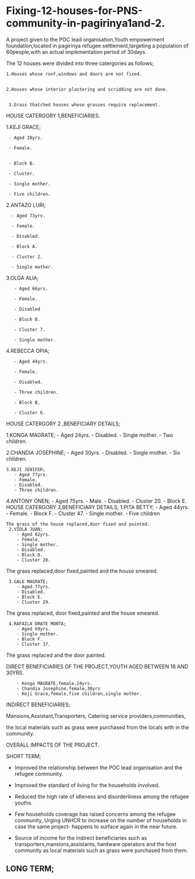 # Fixing-12-houses-for-PNS-community-in-pagirinya1and-2.
A project given to the POC lead organisation,Youth empowerment foundation,located in pagirinya refugee settlement,targeting a population of 60people,with an actual implementation period of 30days.

The 12 houses were divided into three catergories as follows;
   
     
    1.Houses whose roof,windows and doors are not fixed.
   
    
    2.Houses whose interior plastering and scridding are not done.
    
   
     3.Grass thatched houses whose grasses require replacement.

HOUSE CATERGORY 1,BENEFICIARIES.

 1.KEJI GRACE;
    
     - Aged 28yrs.
     
     - Female.
     
      
     - Block B.
     
     - Cluster.
    
     - Single mother.
    
     - Five children.
    
 2.ANTAZO LURI;

      - Aged 73yrs.
      
      - Female.
      
      - Disabled.
     
      - Block A.
      
      - Cluster 2.
     
      - Single mother.

 3.OLGA ALIA;
       
       - Aged 66yrs.
       
       - Female.
       
       - Disabled
       
       - Block B.
       
       - Cluster 7.
       
       - Single mother.
 
 4.REBECCA OPIA;
      
       - Aged 44yrs.
       
       - Female.
       
       - Disabled.
      
       - Three children.
      
       - Block B.
       
       - Cluster 6.

 HOUSE CATERGORY 2 ,BENEFICIARY DETAILS;
 
  1.KONGA MAGRATE;
       - Aged 24yrs.
       - Disabled.
       - Single mother.
       - Two children.
  
   2.CHANDIA JOSEPHINE;
       - Aged 30yrs.
       - Disabled.
       - Single mother.
       - Six children.
  
    3.KEJI JENIFER;
       - Aged 77yrs.
       - Female.
       - Disabled.
       - Three children.
   4.ANTONY ONEN;
       - Aged 75yrs.
       - Male.
       - Disabled.
       - Cluster 20.
       - Block E.
HOUSE CATERGORY 3,BENEFICIARY DETAILS;
    1.PITA BETTY;
        - Aged 44yrs.
        - Female.
        - Block F.
        - Cluster 47.
        - Single mother.
        - Five children
 
    The grass of the house replaced,door fixed and painted.
     2.VIOLA JUAN;
        - Aged 82yrs.
        - Female.
        - Single mother.
        - Disabled.
        - Block D.
        - Cluster 28.
  The grass replaced,door fixed,painted and the house smeared.
   
     3.GALE MAGRATE;
        - Aged 77yrs.
        - Disabled.
        - Block E.
        - Cluster 29.
  The grass replaced, door fixed,painted and the house smeared.
    
     4.RAFAILA DRATE MONTA;
        - Aged 69yrs.
        - Single mother.
        - Block F.
        - Cluster 37.
  The grass replaced and the door painted.

  DIRECT BENEFICIARIES OF THE PROJECT,YOUTH AGED BETWEEN 18 AND 30YRS.
   
        - Konga MAGRATE,female,24yrs.
        - Chandia Josephine,female,30yrs
        - Keji Grace,female,five children,single mother.
   
  INDIRECT BENEFICIARIES;
 
 Mansions,Assistant,Transporters, Catering service providers,communities,
 
 the local materials such as grass were purchased from the locals with in the community.
 
  OVERALL IMPACTS OF THE PROJECT.
 
  SHORT TERM;
 
 - Improved the relationship between the POC lead organisation and the refugee community.
 
 - Improved the standard of living for the households involved.
 
 - Reduced the high rate of idleness and disorderliness among the refugee youths.
 
 - Few households coverage has raised concerns among the refugee community, 
   Urging UNHCR to increase on the number of households in case the same project-
   happens to surface again in the near future.
 
 - Source of income for the indirect beneficiaries such as transporters,mansions,assistants,
   hardware operators and the host community as local materials such as grass were purchased from them.

  LONG TERM;
- 




 



    


       
